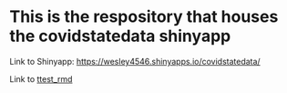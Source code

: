 # This is the respository that houses the covidstatedata shinyapp

Link to Shinyapp: https://wesley4546.shinyapps.io/covidstatedata/

Link to [ttest_rmd](R/ttest_data_rmd.rmd)
